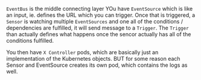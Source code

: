 `EventBus` is the middle connecting layer
YOu have `EventSource` which is like an input, ie. defines the URL which you can trigger. Once that is triggered, a `Sensor` is watching multiple `EventSources` and one all of the conditions / dependencies are fulfilled, it will send message to a `Trigger`. The `Trigger` than actually defines what happens once the sencor actually has all of the conditions fulfilled.

You then have `X Controller` pods, which are basically just an implementation of the Kubernetes objects. BUT for some reason each Sensor and EventSource creates its own pod, which contains the logs as well.